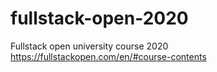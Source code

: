 # fullstack-open-2020
Fullstack open university course 2020 https://fullstackopen.com/en/#course-contents
